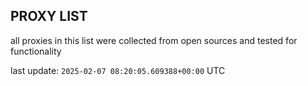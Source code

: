 ## PROXY LIST

all proxies in this list were collected from open sources and tested for functionality

last update: `2025-02-07 08:20:05.609388+00:00` UTC